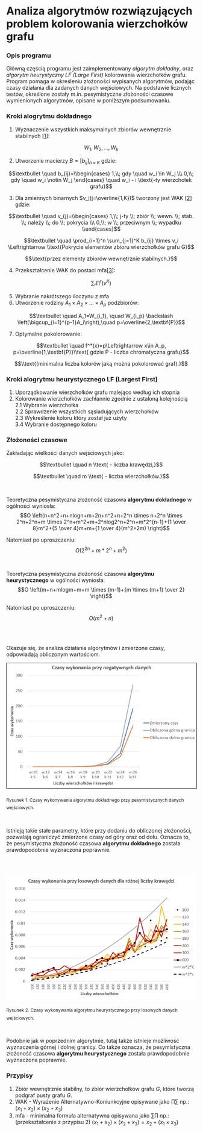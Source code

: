 # Analiza algorytmów rozwiązujących problem kolorowania wierzchołków grafu

### Opis programu
Główną częścią programu jest zaimplementowany *algorytm dokładny*, oraz *algorytm heurystyczny LF (Large First)* kolorowania wierzchołków grafu. Program  pomaga w określeniu złożoności wypisanych algorytmów, podając czasy działania dla zadanych danych wejściowych. Na podstawie licznych testów, określone zostały m.in. pesymistyczne złożoności czasowe wymienionych algorytmów, opisane w poniższym podsumowaniu.

### Kroki alogrytmu dokładnego
1. Wyznaczenie wszystkich maksymalnych zbiorów wewnętrznie stabilnych \[[1](#przypisy)\]:

$$W_1, W_2, ..., W_k$$

2. Utworzenie macierzy $B=[b_{ij}]_{n \times K}$ gdzie:            

$$\textbullet \quad b_{ij}=\\begin{cases} 1,\\; gdy \quad w_i \in W_j \\\ 0,\\; gdy \quad w_i \notin W_j \end{cases} \quad w_i - i \\text{-ty wierzchołek grafu}$$

3. Dla zmiennych binarnych $v_j(j=\overline{1,K})$ tworzony jest WAK \[[2](#przypisy)\] gdzie:

$$\textbullet \quad v_{j}=\\begin{cases} 1,\\;  j-ty \\; zbiór \\; wewn. \\; stab. \\; należy \\; do \\; pokrycia \\\ 0,\\;  w \\; przeciwnym \\; wypadku \\end{cases}$$

$$\textbullet \quad \prod_{i=1}^n \sum_{j=1}^K b_{ij} \times v_i \Leftrightarrow \\text{Pokrycie elementów zbioru wierzchołków grafu G}$$

$$\\text{przez elementy zbiorów wewnętrznie stabilnych.}$$

4. Przekształcenie WAK do postaci mfa\[[3](#przypisy)\]:

$$ \sum_r\prod^r(v^K) $$

5. Wybranie nakrótszego iloczynu z mfa
6. Utworzenie rodziny $A_1 \times A_2 \times ... \times A_p$ podzbiorów:

$$\textbullet \quad A_1=W_{i_1}, \quad W_{i_p} \backslash \left(\bigcup_{i=1}^{p-1}A_i\right),\quad p=\overline{2,\textbf{P}}$$

7. Optymalne pokolorowanie:

$$\textbullet \quad f^*(x)=p\Leftrightarrow x\in A_p, p=\overline{1,\textbf{P}}\\text{ gdzie P - liczba chromatyczna grafu}$$

$$\\text{(minimalna liczba kolorów jaką można pokolorować graf).}$$


### Kroki alogrytmu heurystycznego LF (Largest First)
1. Uporządkowanie wierzchołków grafu malejąco według ich stopnia
2. Kolorowanie wierzchołków zachłannie zgodnie z ustaloną kolejnością <br />
    2.1 Wybranie wierzchołka<br />
    2.2 Sprawdzenie wszystkich sąsiadujących wierzchołków <br />
    2.3 Wykreślenie koloru który został już użyty<br />
    3.4 Wybranie dostępnego koloru

### Złożoności czasowe

Zakładając wielkości danych wejściowych jako:

$$\textbullet \quad n \\text{ - liczba krawędzi,}$$

$$\textbullet \quad m \\text{ - liczba wierzchołków.}$$

<br />

Teoretyczna pesymistyczna złożoność czasowa **algorytmu dokładnego** w ogólności wyniosła:
$$O \left(n+n^2+n+nlogn+m+2n+n^2+n+2^n \times n+2^n \times 2^n+2^n+m \times 2^n+m^2+m+2^nlog2^n+2^n+m*2^{n-1}+{1 \over 8}m^2+{5 \over 4}m+m+{1 \over 4}(m^2+2m) \right)$$

Natomiast po uproszczeniu:
$$O(2^{2n}+m*2^n+m^2)$$

<br />

Teoretyczna pesymistyczna złożoność czasowa **algorytmu heurystycznego** w ogólności wyniosła:
$$O \left(m+n+mlogm+m+m \times (m-1)+{m \times (m+1) \over 2} \right)$$

Natomiast po uproszczeniu:
$$O(m^2+n)$$

<br />

<br />

Okazuje się, że analiza działania algorytmów i zmierzone czasy, odpowiadają obliczonym wartościom.
<br />
<p align="center">
<kbd><img style="border:1px solid black;" src="https://github.com/k-golen/algorithm-analysis/blob/main/images/alg_dokladny.jpg?raw=true"/></kbd>
</p>

<sub> Rysunek 1. Czasy wykonywania algorytmu dokładnego przy pesymistycznych danych wejściowych. </sub>

<br />

Istnieją takie stałe parametry, które przy dodaniu do obliczonej złożoności, pozwalają ograniczyć zmierzone czasy od góry oraz od dołu. Oznacza to, że pesymistyczna złożoność czasowa **algorytmu dokładnego** została prawdopodobnie wyznaczona poprawnie.

<br />

<br />

<p align="center">
<kbd><img src="https://github.com/k-golen/algorithm-analysis/blob/main/images/alg_heurystyczny.jpg?raw=true" /></kbd>
</p>

<sub> Rysunek 2. Czasy wykonywania algorytmu heurystycznego przy losowych danych wejściowych. </sub>

<br />

Podobnie jak w poprzednim algorytmie, tutaj także istnieje możliwość wyznaczenia górnej i dolnej granicy. Co także oznacza, że pesymistyczna złożoność czasowa **algorytmu heurystycznego** została prawdopodobnie wyznaczona poprawnie.

### Przypisy

1. Zbiór wewnętrznie stabilny, to zbiór wierzchołków grafu $G$, które tworzą podgraf pusty grafu $G$.
2. WAK - Wyrażenie Alternatywno-Koniunkcyjne opisywane jako $\prod\sum$ np.: $(x_1+x_2)\times(x_2+x_3)$
3. mfa - minimalna formuła alternatywna opisywana jako $\sum\prod$ np.: (przekształcenie z przypisu 2)  $(x_1+x_2)\times(x_2+x_3)=x_2+(x_1\times x_3)$
